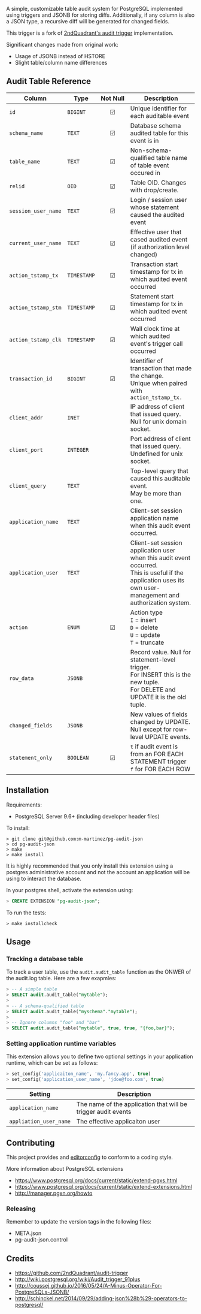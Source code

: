 A simple, customizable table audit system for PostgreSQL implemented using
triggers and JSONB for storing diffs. Additionally, if any column is also a
JSON type, a recursive diff will be generated for changed fields.

This trigger is a fork of [2ndQuadrant's audit trigger][1] implementation.

[1]: https://github.com/2ndQuadrant/audit-trigger

Significant changes made from original work:
* Usage of JSONB instead of HSTORE
* Slight table/column name differences


## Audit Table Reference

Column | Type | Not&nbsp;Null | Description
--- | --- | :---: | ---
`id` | `BIGINT` | &#x2611;  | Unique identifier for each auditable event
`schema_name` | `TEXT` | &#x2611;  | Database schema audited table for this event is in
`table_name` | `TEXT` | &#x2611;  | Non-schema-qualified table name of table event occured in
`relid` | `OID` | &#x2611;  | Table OID. Changes with drop/create.
`session_user_name` | `TEXT` | &#x2611; | Login / session user whose statement caused the audited event
`current_user_name` | `TEXT` | &#x2611; | Effective user that cased audited event (if authorization level changed)
`action_tstamp_tx` | `TIMESTAMP` | &#x2611; | Transaction start timestamp for tx in which audited event occurred
`action_tstamp_stm` | `TIMESTAMP` | &#x2611; | Statement start timestamp for tx in which audited event occurred
`action_tstamp_clk` | `TIMESTAMP` | &#x2611; | Wall clock time at which audited event's trigger call occurred
`transaction_id` | `BIGINT` | &#x2611; | Identifier of transaction that made the change. <br />Unique when paired with `action_tstamp_tx.`
`client_addr` | `INET` | | IP address of client that issued query. Null for unix domain socket.
`client_port` | `INTEGER` | | Port address of client that issued query. <br />Undefined for unix socket.
`client_query` | `TEXT` | | Top-level query that caused this auditable event. <br />May be more than one.
`application_name` | `TEXT` | | Client-set session application name when this audit event occurred.
`application_user` | `TEXT` | | Client-set session application user when this audit event occurred.<br /> This is useful if the application uses its own user-management and authorization system.
`action` | `ENUM` | &#x2611;  | Action type <br /> `I` = insert <br />`D` = delete<br /> `U` = update<br/>`T` = truncate
`row_data` | `JSONB` | | Record value. Null for statement-level trigger.<br />For INSERT this is the new tuple.<br /> For DELETE and UPDATE it is the old tuple.
`changed_fields` | `JSONB` | | New values of fields changed by UPDATE. <br /> Null except for row-level UPDATE events.
`statement_only` | `BOOLEAN` | &#x2611;  | `t` if audit event is from an FOR EACH STATEMENT trigger <br /> `f` for FOR EACH ROW


## Installation

Requirements:
  * PostgreSQL Server 9.6+ (including developer header files)

To install:

```
> git clone git@github.com:m-martinez/pg-audit-json
> cd pg-audit-json
> make
> make install
```

It is highly recommended that you only install this extension using a
postgres administrative account and not the account an application will
be using to interact the database.

In your postgres shell, activate the extension using:

```sql
> CREATE EXTENSION "pg-audit-json";
```

To  run the tests:

```
> make installcheck
```

## Usage

### Tracking a database table

To track a user table, use the `audit.audit_table` function as the ONWER of the
audit.log table. Here are a few exapmles:

```sql
> -- A simple table
> SELECT audit.audit_table("mytable");
>
> -- A schema-qualified table
> SELECT audit.audit_table("myschema"."mytable");
>
> -- Ignore columns "foo" and "bar"
> SELECT audit.audit_table("mytable", true, true, "{foo,bar}");
```

### Setting application runtime variables

This extension allows you to define two optional settings in your application
runtime, which can be set as follows:

```sql
> set_config('applicaiton_name', 'my.fancy.app', true)
> set_config('application_user_name', 'jdoe@foo.com', true)
```

Setting | Description
--- | ---
`application_name` | The name of the application that will be trigger audit events
`appliation_user_name` | The effective applicaiton user


## Contributing

This project provides and [editorconfig](http://editorconfig.org) to conform
to a coding style.

More information about PostgreSQL extensions
  * https://www.postgresql.org/docs/current/static/extend-pgxs.html
  * https://www.postgresql.org/docs/current/static/extend-extensions.html
  * http://manager.pgxn.org/howto

### Releasing

Remember to update the version tags in the following files:
  * META.json
  * pg-audit-json.control


## Credits

* https://github.com/2ndQuadrant/audit-trigger
* http://wiki.postgresql.org/wiki/Audit_trigger_91plus
* http://coussej.github.io/2016/05/24/A-Minus-Operator-For-PostgreSQLs-JSONB/
* http://schinckel.net/2014/09/29/adding-json%28b%29-operators-to-postgresql/

